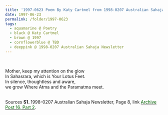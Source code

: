 ```yaml
---
title: '1997-0623 Poem By Katy Cartmel from 1998-0207 Australian Sahaja Newsletter, Page 8'
date: 1997-06-23
permalink: /folder/1997-0623
tags:
  - aquamarine @ Poetry
  - black @ Katy Cartmel
  - brown @ 1997
  - cornflowerblue @ TBD
  - deeppink @ 1998-0207 Australian Sahaja Newsletter
---
```


<br>

<p>
Mother, keep my attention on the glow<br>
In Sahasrara, which is Your Lotus Feet.<br>
In silence, thoughtless and aware,<br>
we grow Where Atma and the Paramatma meet.<br>
</p>

<br>

<wave-list>
<list-title color="DarkSeaGreen" width="40">Sources</list-title>
  <list-item color="BlanchedAlmond"  width="280"><b>S1. </b> 1998-0207 Australian Sahaja Newsletter, Page 8, link <a href="https://seven-teams.github.io/archives/2023/1215"><font color="DarkGreen">Archive Post 16, Part 2</font></a>.</list-item>
</wave-list>